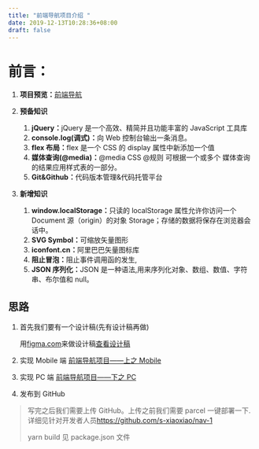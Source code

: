 ```yaml
---
title: "前端导航项目介绍 "
date: 2019-12-13T10:28:36+08:00
draft: false
---
```


# 前言：

1. <strong>项目预览：</strong><a href="http://sunxiaochuang.top/nav-1/dist/index.html" target="_blank" >前端导航</a>

2. <strong>预备知识</strong>

   1. <strong>jQuery：</strong>jQuery 是一个高效、精简并且功能丰富的 JavaScript 工具库
   2. <strong>console.log(调式)：</strong>向 Web 控制台输出一条消息。
   3. <strong>flex 布局：</strong>flex 是一个 CSS 的 display 属性中新添加一个值
   4. <strong>媒体查询(@media)：</strong>@media CSS @规则 可根据一个或多个 媒体查询 的结果应用样式表的一部分。
   5. <strong>Git&Github：</strong>代码版本管理&代码托管平台

3. <strong>新增知识</strong>
   1. <strong>window.localStorage：</strong>只读的 localStorage 属性允许你访问一个 Document 源（origin）的对象 Storage；存储的数据将保存在浏览器会话中。
   2. <strong>SVG Symbol：</strong>可缩放矢量图形
   3. <strong>iconfont.cn：</strong>阿里巴巴矢量图标库
   4. <strong> 阻止冒泡：</strong>阻止事件调用函的发生,
   5. <strong>JSON 序列化：</strong>JSON 是一种语法,用来序列化对象、数组、数值、字符串、布尔值和 null。

## 思路

1.  首先我们要有一个设计稿(先有设计稿再做)

    用<a href="https://www.figma.com" target="_blank">figma.com</a>来做设计稿<a href="https://www.figma.com/file/2jfkUswaGvw8NzgYq9AVLx/Untitled?node-id=0%3A1" target="_blank">查看设计稿</a>

2.  实现 Mobile 端 <a href="../前端导航上/index.html" target="_blank">前端导航项目——上之 Mobile</a>
3.  实现 PC 端 <a href="../前端导航下/index.html" target="_blank">前端导航项目——下之 PC</a>
4.  发布到 GitHub

> 写完之后我们需要上传 GitHub。上传之前我们需要 parcel 一键部署一下.详细见针对开发者人员<a href="https://github.com/s-xiaoxiao/nav-1" target="_blank">https://github.com/s-xiaoxiao/nav-1</a>
>
> yarn build 见 package.json 文件
